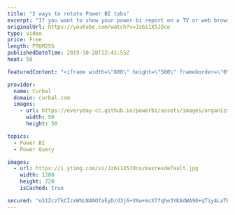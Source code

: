 ```yaml
---
title: "2 ways to rotate Power BI tabs"
excerpt: "If you want to show your power bi report on a TV or web browser and have the tabs rotate at a interval you specify, this video is for you. I will show you two ways to do that.  Link to Google analytics template app: https://appsource.microsoft.com/en-us/product/power-bi/curbal.google-analytics-template-by-curbal?tab=Overview"
originalUrl: https://youtube.com/watch?v=Jz6i1X5JOco
type: video
price: Free
length: PT6M25S
publishedDateTime: 2019-10-28T12:41:55Z
heat: 50

featuredContent: "<iframe width=\"800\" height=\"500\" frameborder=\"0\" src=\"https://www.youtube.com/embed/Jz6i1X5JOco\" allow=\"accelerometer; autoplay; encrypted-media; gyroscope; picture-in-picture\" allowfullscreen></iframe>"

provider:
  name: Curbal
  domain: curbal.com
  images:
    - url: https://everyday-cc.github.io/powerbi/assets/images/organizations/curbal.com-50x50.jpg
      width: 50
      height: 50

topics:
  - Power BI
  - Power Query

images:
  - url: https://i.ytimg.com/vi/Jz6i1X5JOco/maxresdefault.jpg
    width: 1280
    height: 720
    isCached: true

secured: "oS1ZczTkCIzxWhLN40OfaEyD/d3j6+VXw+mcX7fqhe3YKAdWA90+qTiy4LaTKjm/Rw1Gw99zyDGXliM+wn//KXG9iYaFOiQZi88/oGDeFXaas6dFMqu+FdN6eIGPxUA2wNf1d5lhL87LZtwU4NT2pabuQvnT/7K7OqsvwAFy/okrTYg1IMOgQrn+NpQPU1Z6xu+4QmPxa/im9v+MBm9OCga0u0ARKPj3KeklbjYeM1k/LvaMgp9+CBSUx6B8uH4VkB1HToRFglgbPg9Cn34IyWjiiy26S/omggRK2rtas8Ry6h81dwIvoCSp/HKRRDYue34MM0ITKztphPCQxzBUA9aUpqi+xKC/BCjtrDOjz+Q4naYWd1lae9n2Bx3WFlVXia8o1EpKV6jtxddOHNDeqWqUqRUN3y0lW7m3AWlxO4c=;H1ok5hgPuuWwv7bepJ+rvA=="
---
```



